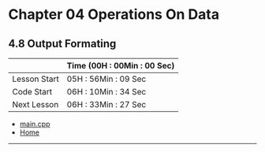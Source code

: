 # Chapter 04 Operations On Data

## 4.8 Output Formating

||Time (00H : 00Min : 00 Sec)|
|-|-|
 |Lesson Start           | 05H : 56Min : 09 Sec |  
 |Code Start             | 06H : 10Min : 34 Sec |  
 |Next Lesson            | 06H : 33Min : 27 Sec | 
* [main.cpp](./main.cpp)
* [Home](/README.md)

---
